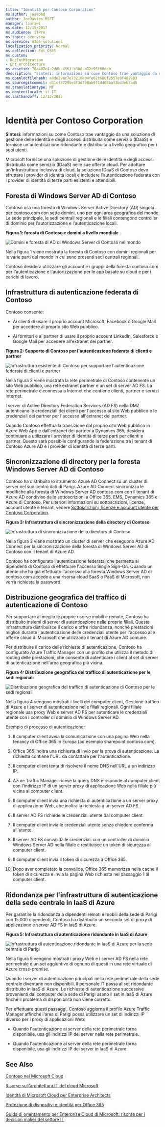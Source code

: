 ```yaml
---
title: "Identità per Contoso Corporation"
ms.author: josephd
author: JoeDavies-MSFT
manager: laurawi
ms.date: 12/15/2017
ms.audience: ITPro
ms.topic: overview
ms.service: o365-solutions
localization_priority: Normal
ms.collection: Ent_O365
ms.custom:
- DecEntMigration
- Ent_Architecture
ms.assetid: 78a407e4-2d8b-4561-b308-b22c95f60eeb
description: "Sintesi: informazioni su come Contoso trae vantaggio da una soluzione di gestione delle identità e degli accessi distribuita come servizio (IDaaS) e fornisce un'autenticazione ridondante e distribuita a livello geografico per i suoi utenti."
ms.openlocfilehash: a0de29ac7e73216e04fe02c680f2557e9f402883
ms.sourcegitcommit: d31cf57295e8f3d798ab971d405baf3bd3eb7a45
ms.translationtype: MT
ms.contentlocale: it-IT
ms.lasthandoff: 12/15/2017
---
```

# <a name="identity-for-the-contoso-corporation"></a>Identità per Contoso Corporation

 **Sintesi:** informazioni su come Contoso trae vantaggio da una soluzione di gestione delle identità e degli accessi distribuita come servizio (IDaaS) e fornisce un'autenticazione ridondante e distribuita a livello geografico per i suoi utenti.
  
Microsoft fornisce una soluzione di gestione delle identità e degli accessi distribuita come servizio (IDaaS) nelle sue offerte cloud. Per adottare un'infrastruttura inclusiva di cloud, la soluzione IDaaS di Contoso deve sfruttare i provider di identità locali e includere l'autenticazione federata con i provider di identità di terze parti esistenti e attendibili.
  
## <a name="contosos-windows-server-ad-forest"></a>Foresta di Windows Server AD di Contoso

Contoso usa una foresta di Windows Server Active Directory (AD) singola per contoso.com con sette domini, uno per ogni area geografica del mondo. La sede principale, le sedi centrali regionali e le filiali contengono controller di dominio per l'autorizzazione e l'autenticazione locali.
  
**Figura 1: foresta di Contoso e domini a livello mondiale**

![Domini e foresta di AD di Windows Server di Contoso nel mondo](images/Contoso_Poster/Contoso_WW_ID.png)
  
Nella figura 1 viene mostrata la foresta di Contoso con domini regionali per le varie parti del mondo in cui sono presenti sedi centrali regionali.
  
Contoso desidera utilizzare gli account e i gruppi della foresta contoso.com per l'autenticazione e l'autorizzazione per le app basate su cloud e per i carichi di lavoro.
  
## <a name="contosos-federated-authentication-infrastructure"></a>Infrastruttura di autenticazione federata di Contoso

Contoso consente:
  
- Ai clienti di usare il proprio account Microsoft, Facebook o Google Mail per accedere al proprio sito Web pubblico.
    
- Ai fornitori e ai partner di usare il proprio account LinkedIn, Salesforce o Google Mail per accedere all'extranet dei partner.
    
**Figura 2: Supporto di Contoso per l'autenticazione federata di clienti e partner**

![Infrastruttura esistente di Contoso per supportare l'autenticazione federata di clienti e partner](images/Contoso_Poster/Federated_ID.png)
  
Nella figura 2 viene mostrata la rete perimetrale di Contoso contenente un sito Web pubblico, una rete extranet partner e un set di server AD FS. La rete perimetrale è connessa a Internet che contiene clienti, partner e servizi Internet.
  
I server di Active Directory Federation Services (AD FS) nella DMZ autenticano le credenziali dei clienti per l'accesso al sito Web pubblico e le credenziali dei partner per l'accesso all'extranet dei partner.
  
Quando Contoso effettua la transizione dal proprio sito Web pubblico in Azure Web App e dall'extranet dei partner a Dynamics 365, desidera continuare a utilizzare i provider di identità di terze parti per clienti e partner. Questo sarà possibile configurando la federazione tra i tenant di Contoso Azure AD e i provider di identità di terze parti.
  
## <a name="directory-synchronization-for-contosos-windows-server-ad-forest"></a>Sincronizzazione di directory per la foresta Windows Server AD di Contoso

Contoso ha distribuito lo strumento Azure AD Connect su un cluster di server nel suo centro dati di Parigi. Azure AD Connect sincronizza le modifiche alla foresta di Windows Server AD contoso.com con il tenant di Azure AD condiviso dalle sottoscrizioni a Office 365, EMS, Dynamics 365 e Azure di Contoso. Per ulteriori informazioni su sottoscrizioni, licenze, account utente e tenant, vedere [Sottoscrizioni, licenze e account utente per Contoso Corporation](subscriptions-licenses-and-user-accounts-for-the-contoso-corporation.md).
  
**Figura 3: Infrastruttura di sincronizzazione della directory di Contoso**

![Infrastruttura di sincronizzazione della directory di Contoso](images/Contoso_Poster/DirSync.png)
  
Nella figura 3 viene mostrato un cluster di server che eseguono Azure AD Connect per la sincronizzazione della foresta di Windows Server AD di Contoso con il tenant di Azure AD.
  
Contoso ha configurato l'autenticazione federata, che permette ai dipendenti di Contoso di effettuare l'accesso Single Sign-On. Quando un utente che ha già effettuato l'accesso alla foresta Windows Server AD di contoso.com accede a una risorsa cloud SaaS o PaaS di Microsoft, non verrà richiesta la password.
  
## <a name="geographical-distribution-of-contoso-authentication-traffic"></a>Distribuzione geografica del traffico di autenticazione di Contoso

Per supportare al meglio le proprie risorse mobili e remote, Contoso ha distribuito insiemi di server di autenticazione nelle proprie filiali. Questa infrastruttura distribuisce il carico e offre ridondanza, nonché prestazioni migliori durante l'autenticazione delle credenziali utente per l'accesso alle offerte cloud di Microsoft che utilizzano il tenant di Azure AD comune.
  
Per distribuire il carico delle richieste di autenticazione, Contoso ha configurato Azure Traffic Manager con un profilo che utilizza il metodo di routing delle prestazioni, che consente di autenticare i client al set di server di autenticazione nell'area geografica più vicina. 
  
**Figura 4: Distribuzione geografica del traffico di autenticazione per le sedi regionali**

![Distribuzione geografica del traffico di autenticazione di Contoso per le sedi regionali](images/Contoso_Poster/Auth_GeoDist.png)
  
Nella figura 4 vengono mostrati i livelli dei computer client, Gestione traffico di Azure e i server di autenticazione nelle filiali regionali. Ogni filiale regionale usa proxy Web e server AD FS per autenticare le credenziali utente con i controller di dominio di Windows Server AD.
  
Esempio di processo di autenticazione:
  
1. Il computer client avvia la comunicazione con una pagina Web nella tenancy di Office 365 in Europa (ad esempio sharepoint.contoso.com).
    
2. Office 365 inoltra una richiesta di invio per la prova di autenticazione. La richiesta contiene l'URL da contattare per l'autenticazione.
    
3. Il computer client tenta di risolvere il nome DNS nell'URL a un indirizzo IP.
    
4. Azure Traffic Manager riceve la query DNS e risponde al computer client con l'indirizzo IP di un server proxy di applicazione Web nella filiale più vicina al computer client.
    
5.  Il computer client invia una richiesta di autenticazione a un server proxy di applicazione Web, che inoltra la richiesta a un server AD FS.
    
6. Il server AD FS richiede le credenziali utente dal computer client.
    
7. Il computer client invia le credenziali utente senza chiedere conferma all'utente.
    
8. Il server AD FS convalida le credenziali con un controller di dominio Windows Server AD nella filiale e restituisce un token di sicurezza al computer client.
    
9. Il computer client invia il token di sicurezza a Office 365.
    
10. Dopo aver completato la convalida, Office 365 memorizza nella cache il token di sicurezza e invia la pagina Web richiesta nel passaggio 1 al computer client.
    
## <a name="redundancy-for-the-headquarters-authentication-infrastructure-in-azure-iaas"></a>Ridondanza per l'infrastruttura di autenticazione della sede centrale in IaaS di Azure

Per garantire la ridondanza a dipendenti remoti e mobili della sede di Parigi con 15.000 dipendenti, Contoso ha distribuito un secondo set di proxy di applicazione e server AD FS in IaaS di Azure.
  
**Figura 5: Infrastruttura di autenticazione ridondante in IaaS di Azure**

![Infrastruttura di autenticazione ridondante in IaaS di Azure per la sede centrale di Parigi](images/Contoso_Poster/Paris_Auth_Redun.png)
  
Nella figura 5 vengono mostrati i proxy Web e i server AD FS nella rete perimetrale e un set aggiuntivo di ognuno di questi in una rete virtuale di Azure cross-premise.
  
Quando i server di autenticazione principali nella rete perimetrale della sede centrale diventano non disponibili, il personale IT passa al set ridondante distribuito in IaaS di Azure. Le richieste di autenticazione successive provenienti dai computer della sede di Parigi usano il set in IaaS di Azure finché il problema di disponibilità non viene corretto.
  
Per effettuare questi passaggi, Contoso aggiorna il profilo Azure Traffic Manager affinché l'area di Parigi possa utilizzare un set di indirizzi IP diverso per i proxy di applicazioni Web:
  
- Quando l'autenticazione ai server della rete perimetrale torna disponibile, usa gli indirizzi IP dei server nella rete perimetrale.
    
- Quando l'autenticazione ai server della rete perimetrale torna disponibile, usa gli indirizzi IP dei server in IaaS di Azure.
    
## <a name="see-also"></a>See Also

[Contoso nel Microsoft Cloud](contoso-in-the-microsoft-cloud.md)
  
[Risorse sull'architettura IT del cloud Microsoft](microsoft-cloud-it-architecture-resources.md)

[Identità di Microsoft Cloud per Enterprise Architects](http://aka.ms/cloudarchidentity)
  
[Protezione di dispositivi e identità per Office 365](http://aka.ms/o365protect_device)
  
[Guida di orientamento per Enterprise Cloud di Microsoft: risorse per i decision maker del settore IT](https://sway.com/FJ2xsyWtkJc2taRD)



